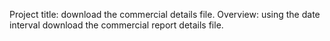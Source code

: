 Project title: download the commercial details file.
Overview: using the date interval download the commercial report details file.
